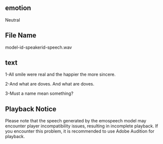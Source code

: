 ## emotion
Neutral

## File Name
model-id-speakerid-speech.wav

## text
1-All smile were real and the happier the more sincere.

2-And what are doves. And what are doves.

3-Must a name mean something?

## Playback Notice
Please note that the speech generated by the emospeech model may encounter player incompatibility issues, resulting in incomplete playback. If you encounter this problem, it is recommended to use Adobe Audition for playback.


